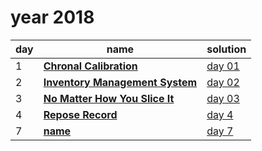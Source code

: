 # year 2018

| day | name | solution |
| --- | --- | --- |
|  1 | **[Chronal Calibration](https://adventofcode.com/2018/day/1)** | [day 01](/aoc/src/bin/aoc2018/aoc2018_01.rs) |
|  2 | **[Inventory Management System](https://adventofcode.com/2018/day/2)** | [day 02](/aoc/src/bin/aoc2018/aoc2018_02.rs) |
|  3 | **[No Matter How You Slice It](https://adventofcode.com/2018/day/3)** | [day 03](/aoc/src/bin/aoc2018/aoc2018_03.rs) |
|  4 | **[Repose Record](https://adventofcode.com/2018/day/04)** | [day  4](/aoc/src/bin/aoc2018/aoc2018_04.rs) |
|  7 | **[name](https://adventofcode.com/2018/day/07)** | [day  7](/aoc/src/bin/aoc2018/aoc2018_07.rs) |
